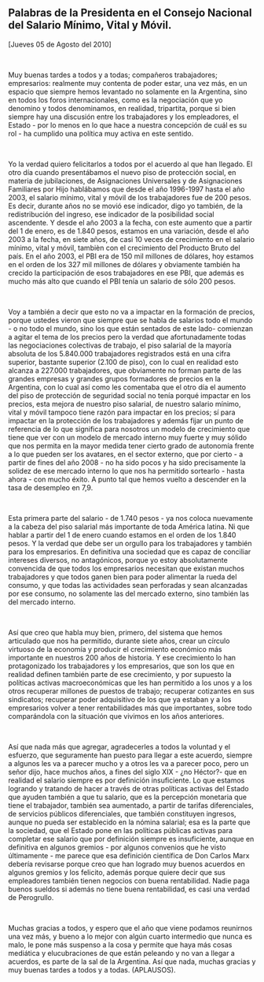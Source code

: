 Palabras de la Presidenta en el Consejo Nacional del Salario Mínimo, Vital y Móvil.
-----------------------------------------------------------------------------------

[Jueves 05 de Agosto del 2010]

 

Muy buenas tardes a todos y a todas; compañeros trabajadores;
empresarios: realmente muy contenta de poder estar, una vez más, en un
espacio que siempre hemos levantado no solamente en la Argentina, sino
en todos los foros internacionales, como es la negociación que yo
denomino y todos denominamos, en realidad, tripartita, porque si bien
siempre hay una discusión entre los trabajadores y los empleadores, el
Estado - por lo menos en lo que hace a nuestra concepción de cuál es su
rol - ha cumplido una política muy activa en este sentido.

 

Yo la verdad quiero felicitarlos a todos por el acuerdo al que han
llegado. El otro día cuando presentábamos el nuevo piso de protección
social, en materia de jubilaciones, de Asignaciones Universales y de
Asignaciones Familiares por Hijo hablábamos que desde el año 1996-1997
hasta el año 2003, el salario mínimo, vital y móvil de los trabajadores
fue de 200 pesos. Es decir, durante años no se movió ese indicador, digo
yo también, de la redistribución del ingreso, ese indicador de la
posibilidad social ascendente. Y desde el año 2003 a la fecha, con este
aumento que a partir del 1 de enero, es de 1.840 pesos, estamos en una
variación, desde el año 2003 a la fecha, en siete años, de casi 10 veces
de crecimiento en el salario mínimo, vital y móvil, tambièn con el
crecimiento del Producto Bruto del país. En el año 2003, el PBI era de
150 mil millones de dólares, hoy estamos en el orden de los 327 mil
millones de dólares y obviamente también ha crecido la participación de
esos trabajadores en ese PBI, que además es mucho más alto que cuando el
PBI tenía un salario de sólo 200 pesos.

 

Voy a también a decir que esto no va a impactar en la formación de
precios, porque ustedes vieron que siempre que se habla de salarios todo
el mundo - o no todo el mundo, sino los que están sentados de este lado-
comienzan a agitar el tema de los precios pero la verdad que
afortunadamente todas las negociaciones colectivas de trabajo, el piso
salarial de la mayoría absoluta de los 5.840.000 trabajadores
registrados está en una cifra superior, bastante superior (2.100 de
piso), con lo cual en realidad esto alcanza a 227.000 trabajadores, que
obviamente no forman parte de las grandes empresas y grandes grupos
formadores de precios en la Argentina, con lo cual así como les
comentaba que el otro día el aumento del piso de protección de seguridad
social no tenía porqué impactar en los precios, esta mejora de nuestro
piso salarial, de nuestro salario mínimo, vital y móvil tampoco tiene
razón para impactar en los precios; sí para impactar en la protección de
los trabajadores y además fijar un punto de referencia de lo que
significa para nosotros un modelo de crecimiento que tiene que ver con
un modelo de mercado interno muy fuerte y muy sólido que nos permita en
la mayor medida tener cierto grado de autonomía frente a lo que pueden
ser los avatares, en el sector externo, que por cierto - a partir de
fines del año 2008 - no ha sido pocos y ha sido precisamente la solidez
de ese mercado interno lo que nos ha permitido sortearlo - hasta ahora -
con mucho éxito. A punto tal que hemos vuelto a descender en la tasa de
desempleo en 7,9.

 

Esta primera parte del salario - de 1.740 pesos - ya nos coloca
nuevamente a la cabeza del piso salarial más importante de toda América
latina. Ni que hablar a partir del 1 de enero cuando estamos en el orden
de los 1.840 pesos. Y la verdad que debe ser un orgullo para los
trabajadores y también para los empresarios. En definitiva una sociedad
que es capaz de conciliar intereses diversos, no antagónicos, porque yo
estoy absolutamente convencida de que todos los empresarios necesitan
que existan muchos trabajadores y que todos ganen bien para poder
alimentar la rueda del consumo, y que todas las actividades sean
perforadas y sean alcanzadas por ese consumo, no solamente las del
mercado externo, sino también las del mercado interno.

 

Así que creo que habla muy bien, primero, del sistema que hemos
articulado que nos ha permitido, durante siete años, crear un círculo
virtuoso de la economía y producir el crecimiento económico más
importante en nuestros 200 años de historia. Y ese crecimiento lo han
protagonizado los trabajadores y los empresarios, que son los que en
realidad definen también parte de ese crecimiento, y por supuesto la
políticas activas macroeconómicas que les han permitido a los unos y a
los otros recuperar millones de puestos de trabajo; recuperar cotizantes
en sus sindicatos; recuperar poder adquisitivo de los que ya estaban y a
los empresarios volver a tener rentabilidades más que importantes, sobre
todo comparándola con la situación que vivimos en los años anteriores.

 

Así que nada más que agregar, agradecerles a todos la voluntad y el
esfuerzo, que seguramente han puesto para llegar a este acuerdo, siempre
a algunos les va a parecer mucho y a otros les va a parecer poco, pero
un señor dijo, hace muchos años, a fines del siglo XIX - ¿no Héctor?-
que en realidad el salario siempre es por definición insuficiente. Lo
que estamos logrando y tratando de hacer a través de otras políticas
activas del Estado que ayuden también a que tu salario, que es la
percepción monetaria que tiene el trabajador, también sea aumentado, a
partir de tarifas diferenciales, de servicios públicos diferenciales,
que también constituyen ingresos, aunque no pueda ser establecido en la
nómina salarial; esa es la parte que la sociedad, que el Estado pone en
las políticas públicas activas para completar ese salario que por
definición siempre es insuficiente, aunque en definitiva en algunos
gremios - por algunos convenios que he visto últimamente - me parece que
esa definición científica de Don Carlos Marx debería revisarse porque
creo que han logrado muy buenos acuerdos en algunos gremios y los
felicito, además porque quiere decir que sus empleadores también tienen
negocios con buena rentabilidad. Nadie paga buenos sueldos si además no
tiene buena rentabilidad, es casi una verdad de Perogrullo.

 

Muchas gracias a todos, y espero que el año que viene podamos reunirnos
una vez más, y bueno a lo mejor con algún cuarto intermedio que nunca es
malo, le pone más suspenso a la cosa y permite que haya más cosas
mediática y elucubraciones de que están peleando y no van a llegar a
acuerdos, es parte de la sal de la Argentina. Así que nada, muchas
gracias y muy buenas tardes a todos y a todas. (APLAUSOS).          
